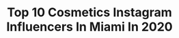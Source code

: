---
title: Top 10 Cosmetics Instagram Influencers In Miami In 2020
description: >-
  Find top cosmetics Instagram influencers in Miami in 2020. Most popular hashtags: #skincare #cosmetics #lips #skincareproducts.
platform: Instagram
profiles:
  - username: "mspriscillanyc"
    fullname: >-
      💄Priscilla DiStasio
    location: "United States"
    followers: 107302
    engagement: 94
    commentsToLikes: 0.062101
    id: ck6tqoy5xsunt0j716md397go
    verified: false
    hashtags: "#lavalashes, #rainbowchallenge, #tiktok, #rhonjseason10"
  - username: "shinobay"
    fullname: >-
      Dr Shino Bay Aguilera
    location: "United States"
    followers: 61928
    engagement: 75
    commentsToLikes: 0.150194
    id: ck0w71uuybch40i1951bhpo3k
    verified: false
    hashtags: "#instagramlive, #noninvasive, #fitness, #gratitude"
  - username: "drjanellevega"
    fullname: >-
      Dr. Janelle Vega
    location: "United States"
    followers: 114054
    engagement: 64
    commentsToLikes: 0.095828
    id: ck5q7hbg71kd00i11f3hzpjz7
    verified: true
    hashtags: "#kysse, #glowup, #stress, #quarantini"
  - username: "coopaloop28"
    fullname: >-
      Garrett Cooper
    location: "United States"
    followers: 10414
    engagement: 869
    commentsToLikes: 0.027050
    id: ck5c3higczc790i1191hiksvm
    verified: true
    hashtags: "#yankees, #cosmeticdentist, #playersweekend, #franklinfamily"
  - username: "gabyteemua"
    fullname: >-
      Gabriela Trujillo
    location: "United States"
    followers: 56711
    engagement: 468
    commentsToLikes: 0.029422
    id: ck6uh08j2682f0j71ntcb87ga
    verified: false
    hashtags: "#overlinedlips, #supportsmallbusiness, #nailrepair, #nye"
  - username: "kravekay"
    fullname: >-
      ♡ KAY KAY ♡
    location: "United States"
    followers: 121238
    engagement: 61
    commentsToLikes: 0.021990
    id: ck0w396a3s7q20i19k4pwgpui
    verified: false
    hashtags: "#miamihair, #kravekaykollection, #atlvendor, #atlclosures"
  - username: "islobodianik"
    fullname: >-
      IVANA SLOBODIANIK (IVI)
    location: "United States"
    followers: 70254
    engagement: 585
    commentsToLikes: 0.220622
    id: ck6ti489i00ab0j719uvih9j6
    verified: false
    hashtags: "#islomakeup, #jaclyncosmetics, #benefit, #colormakeup"
  - username: "ablondebeyond"
    fullname: >-
      𝐾 𝐴 𝑌 𝐿 𝐴
    location: "United States"
    followers: 29003
    engagement: 395
    commentsToLikes: 0.084331
    id: ck5zxx6jq8twr0i14b95q7x09
    verified: false
    hashtags: "#fitnessinspo, #active, #athlete, #cheerleader"
  - username: "ramsesbane"
    fullname: >-
      ＲＡＭＳＥＳ ＢＡＮＥ
    location: "United States"
    followers: 5698
    engagement: 967
    commentsToLikes: 0.172379
    id: ck138wle4iddi0i19k96bikuk
    verified: false
    hashtags: "#stupidlove, #makeupcolab, #cowmakeup, #stpatricksday"
  - username: "pattyzrihenmakeup"
    fullname: >-
      MAKEUP ARTIST Patty Zrihen
    location: "United States"
    followers: 21615
    engagement: 155
    commentsToLikes: 0.066235
    id: ck5hfcaq7wtay0i118tfrcx8y
    verified: false
    hashtags: "#blueeyedgirl, #metalicshadow, #drbaum, #rubias"
---